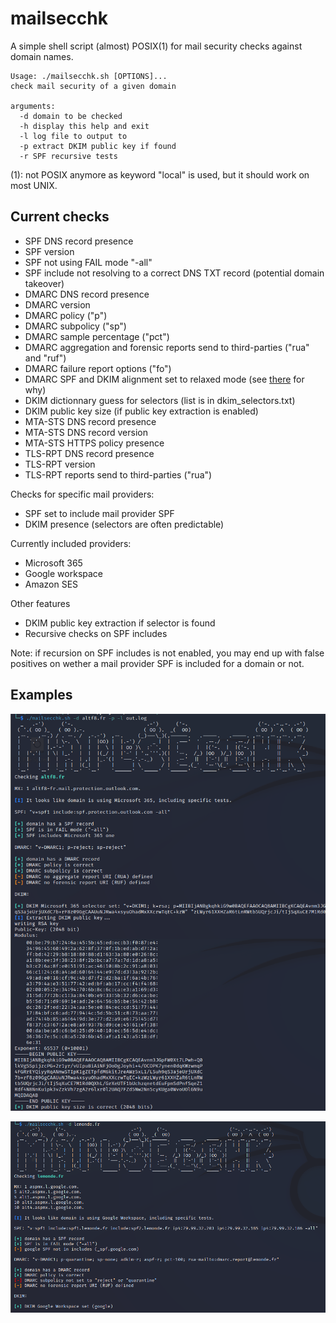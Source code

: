 # mailsecchk

A simple shell script (almost) POSIX(1) for mail security checks against domain names.

```
Usage: ./mailsecchk.sh [OPTIONS]...
check mail security of a given domain

arguments:
  -d domain to be checked
  -h display this help and exit
  -l log file to output to
  -p extract DKIM public key if found
  -r SPF recursive tests
```

(1): not POSIX anymore as keyword "local" is used, but it should work on most UNIX.

## Current checks

* SPF DNS record presence
* SPF version
* SPF not using FAIL mode "-all"
* SPF include not resolving to a correct DNS TXT record (potential domain takeover)
* DMARC DNS record presence
* DMARC version
* DMARC policy ("p")
* DMARC subpolicy ("sp")
* DMARC sample percentage ("pct")
* DMARC aggregation and forensic reports send to third-parties ("rua" and "ruf")
* DMARC failure report options ("fo")
* DMARC SPF and DKIM alignment set to relaxed mode (see [there](https://www.bencteux.fr/posts/dmarc_relax/) for why)
* DKIM dictionnary guess for selectors (list is in dkim_selectors.txt)
* DKIM public key size (if public key extraction is enabled)
* MTA-STS DNS record presence
* MTA-STS DNS record version
* MTA-STS HTTPS policy presence
* TLS-RPT DNS record presence
* TLS-RPT version
* TLS-RPT reports send to third-parties ("rua")

Checks for specific mail providers:

* SPF set to include mail provider SPF
* DKIM presence (selectors are often predictable)

Currently included providers:

* Microsoft 365
* Google workspace
* Amazon SES

Other features

* DKIM public key extraction if selector is found
* Recursive checks on SPF includes

Note: if recursion on SPF includes is not enabled, you may end up with false positives on wether a mail provider SPF is included for a domain or not.

## Examples

![example 1](img/altf8.png "Example 1")

![example 2](img/lemonde.png "Example 2")
